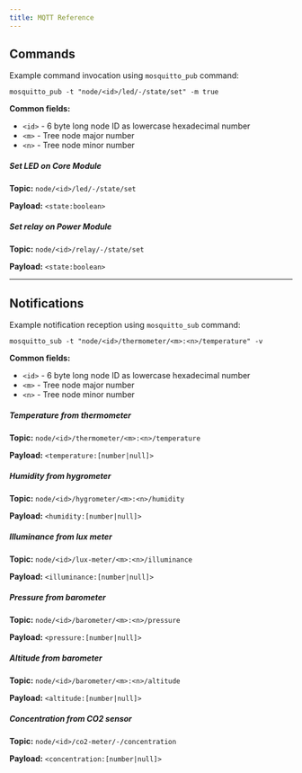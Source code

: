 ```yaml
---
title: MQTT Reference
---
```


## Commands

Example command invocation using `mosquitto_pub` command:

`mosquitto_pub -t "node/<id>/led/-/state/set" -m true`

**Common fields:**

* `<id>` - 6 byte long node ID as lowercase hexadecimal number
* `<m>` - Tree node major number
* `<n>` - Tree node minor number

##### Set LED on Core Module

**Topic:** `node/<id>/led/-/state/set`

**Payload:** `<state:boolean>`

##### Set relay on Power Module

**Topic:** `node/<id>/relay/-/state/set`

**Payload:** `<state:boolean>`

---

## Notifications

Example notification reception using `mosquitto_sub` command:

`mosquitto_sub -t "node/<id>/thermometer/<m>:<n>/temperature" -v`

**Common fields:**

* `<id>` - 6 byte long node ID as lowercase hexadecimal number
* `<m>` - Tree node major number
* `<n>` - Tree node minor number

##### Temperature from thermometer

**Topic:** `node/<id>/thermometer/<m>:<n>/temperature`

**Payload:** `<temperature:[number|null]>`

##### Humidity from hygrometer

**Topic:** `node/<id>/hygrometer/<m>:<n>/humidity`

**Payload:** `<humidity:[number|null]>`

##### Illuminance from lux meter

**Topic:** `node/<id>/lux-meter/<m>:<n>/illuminance`

**Payload:** `<illuminance:[number|null]>`

##### Pressure from barometer

**Topic:** `node/<id>/barometer/<m>:<n>/pressure`

**Payload:** `<pressure:[number|null]>`

##### Altitude from barometer

**Topic:** `node/<id>/barometer/<m>:<n>/altitude`

**Payload:** `<altitude:[number|null]>`

##### Concentration from CO2 sensor

**Topic:** `node/<id>/co2-meter/-/concentration`

**Payload:** `<concentration:[number|null]>`
